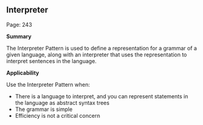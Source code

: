 ## Interpreter

Page: 243

**Summary**

The Interpreter Pattern is used to define a representation for a grammar of a given language, along with an interpreter that uses the representation to interpret sentences in the language.

**Applicability**

Use the Interpreter Pattern when:
- There is a language to interpret, and you can represent statements in the language as abstract syntax trees
- The grammar is simple
- Efficiency is not a critical concern